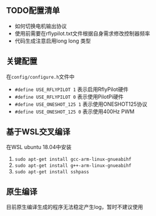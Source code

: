 ## TODO配置清单
- 如何切换电机输出协议
- 使用前需要在rflypilot.txt文件根据自身需求修改控制器频率
- 代码生成注意启用long long 类型


## 关键配置
在`config/configure.h`文件中
- `#define USE_RFLYPILOT 1` 表示启用RflyPilot硬件 
- `#define USE_RFLYPILOT 0` 表示使用PilotPi硬件
- `#define USE_ONESHOT_125 1` 表示使用ONESHOT125协议 
- `#define USE_ONESHOT_125 0` 表示使用400Hz PWM
## 基于WSL交叉编译
在WSL ubuntu 18.04中安装

1. `sudo apt-get install gcc-arm-linux-gnueabihf`
2. `sudo apt-get install g++-arm-linux-gnueabihf`
3. `sudo apt-get install sshpass`

## 原生编译

目前原生编译生成的程序无法稳定产生log，暂时不建议使用